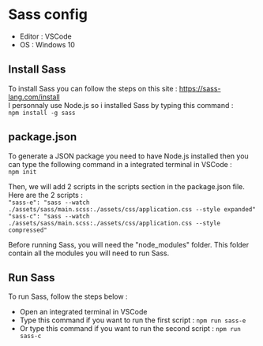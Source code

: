 # Sass config
- Editor : VSCode
- OS : Windows 10
 
## Install Sass
To install Sass you can follow the steps on this site : https://sass-lang.com/install  
I personnaly use Node.js so i installed Sass by typing this command :  
`npm install -g sass`

## package.json
To generate a JSON package you need to have Node.js installed then you can type the following command in a integrated terminal in VSCode :  
`npm init`  

Then, we will add 2 scripts in the scripts section in the package.json file. Here are the 2 scripts :  
`"sass-e": "sass --watch ./assets/sass/main.scss:./assets/css/application.css --style expanded"`  
`"sass-c": "sass --watch ./assets/sass/main.scss:./assets/css/application.css --style compressed"`  

Before running Sass, you will need the "node_modules" folder. This folder contain all the modules you will need to run Sass.

## Run Sass
To run Sass, follow the steps below :  
- Open an integrated terminal in VSCode
- Type this command if you want to run the first script : `npm run sass-e`
- Or type this command if you want to run the second script : `npm run sass-c`
